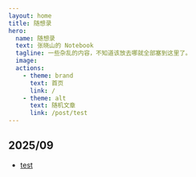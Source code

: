 ```yaml
---
layout: home
title: 随想录
hero:
  name: 随想录
  text: 张晓山的 Notebook
  tagline: 一些杂乱的内容，不知道该放去哪就全部塞到这里了。
  image:
  actions:
    - theme: brand
      text: 首页
      link: /
    - theme: alt
      text: 随机文章
      link: /post/test
---
```


## 2025/09
- [test](/post/test)